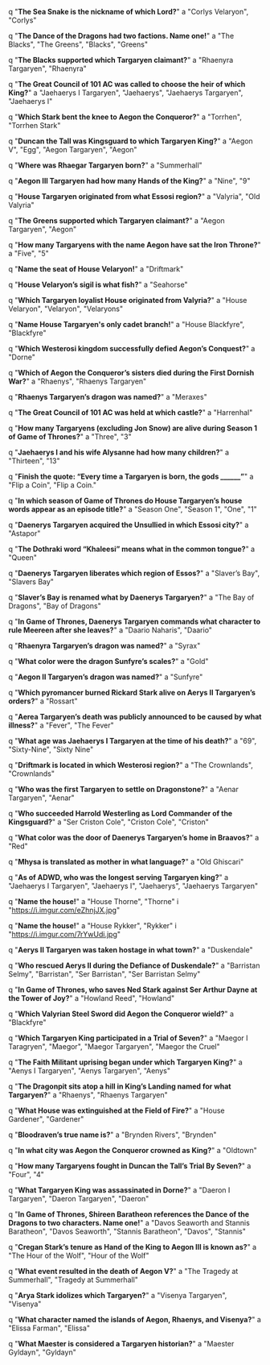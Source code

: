 q "**The Sea Snake is the nickname of which Lord?**"
a "Corlys Velaryon", "Corlys"

q "**The Dance of the Dragons had two factions. Name one!**"
a "The Blacks", "The Greens", "Blacks", "Greens"

q "**The Blacks supported which Targaryen claimant?**"
a "Rhaenyra Targaryen", "Rhaenyra"

q "**The Great Council of 101 AC was called to choose the heir of which King?**"
a "Jaehaerys I Targaryen", "Jaehaerys", "Jaehaerys Targaryen", "Jaehaerys I"

q "**Which Stark bent the knee to Aegon the Conqueror?**"
a "Torrhen", "Torrhen Stark"

q "**Duncan the Tall was Kingsguard to which Targaryen King?**"
a "Aegon V", "Egg", "Aegon Targaryen", "Aegon"

q "**Where was Rhaegar Targaryen born?**"
a "Summerhall"

q "**Aegon III Targaryen had how many Hands of the King?**"
a "Nine", "9"

q "**House Targaryen originated from what Essosi region?**"
a "Valyria", "Old Valyria"

q "**The Greens supported which Targaryen claimant?**"
a "Aegon Targaryen", "Aegon"

q "**How many Targaryens with the name Aegon have sat the Iron Throne?**"
a "Five", "5"

q "**Name the seat of House Velaryon!**"
a "Driftmark"

q "**House Velaryon’s sigil is what fish?**"
a "Seahorse"

q "**Which Targaryen loyalist House originated from Valyria?**"
a "House Velaryon", "Velaryon", "Velaryons"

q "**Name House Targaryen's only cadet branch!**"
a "House Blackfyre", "Blackfyre"

q "**Which Westerosi kingdom successfully defied Aegon’s Conquest?**"
a "Dorne"

q "**Which of Aegon the Conqueror’s sisters died during the First Dornish War?**"
a "Rhaenys", "Rhaenys Targaryen"

q "**Rhaenys Targaryen’s dragon was named?**"
a "Meraxes"

q "**The Great Council of 101 AC was held at which castle?**"
a "Harrenhal"

q "**How many Targaryens (excluding Jon Snow) are alive during Season 1 of Game of Thrones?**"
a "Three", "3"

q "**Jaehaerys I and his wife Alysanne had how many children?**"
a "Thirteen", "13"

q "**Finish the quote: “Every time a Targaryen is born, the gods ______”**"
a "Flip a Coin", "Flip a Coin."

q "**In which season of Game of Thrones do House Targaryen’s house words appear as an episode title?**"
a "Season One", "Season 1", "One", "1"

q "**Daenerys Targaryen acquired the Unsullied in which Essosi city?**"
a "Astapor"

q "**The Dothraki word “Khaleesi” means what in the common tongue?**"
a "Queen"

q "**Daenerys Targaryen liberates which region of Essos?**"
a "Slaver’s Bay", "Slavers Bay"

q "**Slaver’s Bay is renamed what by Daenerys Targaryen?**"
a "The Bay of Dragons", "Bay of Dragons"

q "**In Game of Thrones, Daenerys Targaryen commands what character to rule Meereen after she leaves?**"
a "Daario Naharis", "Daario"

q "**Rhaenyra Targaryen’s dragon was named?**"
a "Syrax"

q "**What color were the dragon Sunfyre’s scales?**"
a "Gold"

q "**Aegon II Targaryen’s dragon was named?**"
a "Sunfyre"

q "**Which pyromancer burned Rickard Stark alive on Aerys II Targaryen’s orders?**"
a "Rossart"

q "**Aerea Targaryen’s death was publicly announced to be caused by what illness?**"
a "Fever", "The Fever"

q "**What age was Jaehaerys I Targaryen at the time of his death?**"
a "69", "Sixty-Nine", "Sixty Nine"

q "**Driftmark is located in which Westerosi region?**"
a "The Crownlands", "Crownlands"

q "**Who was the first Targaryen to settle on Dragonstone?**"
a "Aenar Targaryen", "Aenar"

q "**Who succeeded Harrold Westerling as Lord Commander of the Kingsguard?**"
a "Ser Criston Cole", "Criston Cole", "Criston"

q "**What color was the door of Daenerys Targaryen’s home in Braavos?**"
a "Red"

q "**Mhysa is translated as mother in what language?**"
a "Old Ghiscari"

q "**As of ADWD, who was the longest serving Targaryen king?**"
a "Jaehaerys I Targaryen", "Jaehaerys I", "Jaehaerys", "Jaehaerys Targaryen" 

q "**Name the house!**"
a "House Thorne", "Thorne"
i "https://i.imgur.com/eZhnjJX.jpg"

q "**Name the house!**"
a "House Rykker", "Rykker"
i "https://i.imgur.com/7rYwUdi.jpg"

q "**Aerys II Targaryen was taken hostage in what town?**"
a "Duskendale"

q "**Who rescued Aerys II during the Defiance of Duskendale?**"
a "Barristan Selmy", "Barristan", "Ser Barristan", "Ser Barristan Selmy"

q "**In Game of Thrones, who saves Ned Stark against Ser Arthur Dayne at the Tower of Joy?**"
a "Howland Reed", "Howland"

q "**Which Valyrian Steel Sword did Aegon the Conqueror wield?**"
a "Blackfyre"

q "**Which Targaryen King participated in a Trial of Seven?**"
a "Maegor I Taragryen", "Maegor", "Maegor Targaryen", "Maegor the Cruel"

q "**The Faith Militant uprising began under which Targaryen King?**"
a "Aenys I Targaryen", "Aenys Targaryen", "Aenys"

q "**The Dragonpit sits atop a hill in King’s Landing named for what Targaryen?**"
a "Rhaenys", "Rhaenys Targaryen"

q "**What House was extinguished at the Field of Fire?**"
a "House Gardener", "Gardener"

q "**Bloodraven’s true name is?**"
a "Brynden Rivers", "Brynden"

q "**In what city was Aegon the Conqueror crowned as King?**"
a "Oldtown"

q "**How many Targaryens fought in Duncan the Tall’s Trial By Seven?**"
a "Four", "4"

q "**What Targaryen King was assassinated in Dorne?**"
a "Daeron I Targaryen", "Daeron Targaryen", "Daeron"

q "**In Game of Thrones, Shireen Baratheon references the Dance of the Dragons to two characters. Name one!**"
a "Davos Seaworth and Stannis Baratheon", "Davos Seaworth", "Stannis Baratheon", "Davos", "Stannis"

q "**Cregan Stark’s tenure as Hand of the King to Aegon III is known as?**"
a "The Hour of the Wolf", "Hour of the Wolf"

q "**What event resulted in the death of Aegon V?**"
a "The Tragedy at Summerhall", "Tragedy at Summerhall"

q "**Arya Stark idolizes which Targaryen?**"
a "Visenya Targaryen", "Visenya"

q "**What character named the islands of Aegon, Rhaenys, and Visenya?**"
a "Elissa Farman", "Elissa"

q "**What Maester is considered a Targaryen historian?**"
a "Maester Gyldayn", "Gyldayn"
